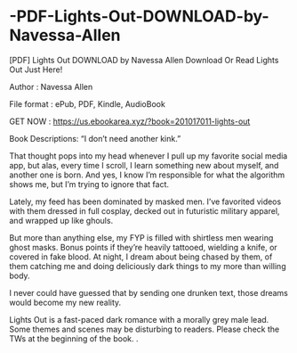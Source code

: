 # -PDF-Lights-Out-DOWNLOAD-by-Navessa-Allen
[PDF] Lights Out DOWNLOAD by Navessa Allen
Download Or Read Lights Out Just Here!

Author : Navessa Allen

File format : ePub, PDF, Kindle, AudioBook

GET NOW : https://us.ebookarea.xyz/?book=201017011-lights-out

Book Descriptions:
“I don’t need another kink.”

That thought pops into my head whenever I pull up my favorite social media app, but alas, every time I scroll, I learn something new about myself, and another one is born. And yes, I know I’m responsible for what the algorithm shows me, but I’m trying to ignore that fact.

Lately, my feed has been dominated by masked men. I’ve favorited videos with them dressed in full cosplay, decked out in futuristic military apparel, and wrapped up like ghouls.

But more than anything else, my FYP is filled with shirtless men wearing ghost masks. Bonus points if they’re heavily tattooed, wielding a knife, or covered in fake blood. At night, I dream about being chased by them, of them catching me and doing deliciously dark things to my more than willing body.

I never could have guessed that by sending one drunken text, those dreams would become my new reality.

Lights Out is a fast-paced dark romance with a morally grey male lead. Some themes and scenes may be disturbing to readers. Please check the TWs at the beginning of the book. .
